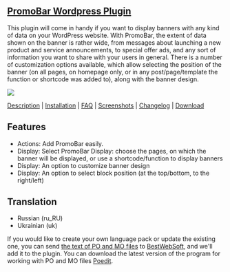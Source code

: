 <a href="http://bestwebsoft.com/products/promobar/" target=_blank>PromoBar Wordpress Plugin</a>  
----------------------------------------

This plugin will come in handy if you want to display banners with any kind of data on your WordPress website. With PromoBar, the extent of data shown on the banner is rather wide, from messages about launching a new product and service announcements, to special offer ads, and any sort of information you want to share with your users in general. There is a number of customization options available, which allow selecting the position of the banner (on all pages, on homepage only, or in any post/page/template the function or shortcode was added to), along with the banner design. 

<img src="http://bestwebsoft.com/wp-content/uploads/2015/02/xdemo-header-banner-website.jpg.pagespeed.ic.3HWB0oY2zO.jpg"/>

<a href="http://bestwebsoft.com/products/promobar/description" target=_blank>Description</a> | 
<a href="http://bestwebsoft.com/products/promobar/installation" target=_blank>Installation</a> | 
<a href="http://bestwebsoft.com/products/promobar/faq" target=_blank>FAQ</a> | 
<a href="http://bestwebsoft.com/products/promobar/screenshots" target=_blank>Screenshots</a> | 
<a href="http://bestwebsoft.com/products/promobar/changelog" target=_blank>Changelog</a> | 
<a href="http://bestwebsoft.com/products/promobar/download" target=_blank>Download</a>


Features
-----------------------------
* Actions: Add PromoBar easily.
* Display: Select PromoBar Display: choose the pages, on which the banner will be displayed, or use a shortcode/function to display banners
* Display: An option to customize banner design
* Display: An option to select block position (at the top/bottom, to the right/left)

Translation
-----------------------------
* Russian (ru_RU)
* Ukrainian (uk)

If you would like to create your own language pack or update the existing one, you can send <a href="http://codex.wordpress.org/Translating_WordPress" target="_blank">the text of PO and MO files</a> to <a href="http://support.bestwebsoft.com" target="_blank">BestWebSoft</a>, and we'll add it to the plugin. You can download the latest version of the program for working with PO and MO files  <a href="http://www.poedit.net/download.php" target="_blank">Poedit</a>.
